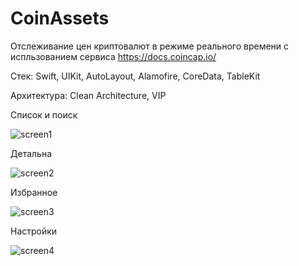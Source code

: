 # CoinAssets

Отслеживание цен криптовалют в режиме реального времени с испльзованием сервиса https://docs.coincap.io/

Стек: Swift, UIKit, AutoLayout, Alamofire, CoreData, TableKit

Архитектура: Clean Architecture, VIP

Список и поиск

![screen1](https://github.com/masalkindev/CoinAssets/assets/73339876/ddf63d32-77e0-4548-940b-ed421e554629)

Детальна

![screen2](https://github.com/masalkindev/CoinAssets/assets/73339876/9db75a85-a23d-4221-9b42-3c2921942189)

Избранное

![screen3](https://github.com/masalkindev/CoinAssets/assets/73339876/4bf894e8-59a2-4d39-a942-8b5616c18387)

Настройки

![screen4](https://github.com/masalkindev/CoinAssets/assets/73339876/3065f679-c9d4-4e24-ab20-37be120d59a7)
